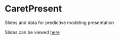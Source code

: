 # CaretPresent
Slides and data for predictive modeling presentation

Slides can be viewed [here](https://cdn.rawgit.com/Stevo15025/CaretPresent/master/index.html#1)

